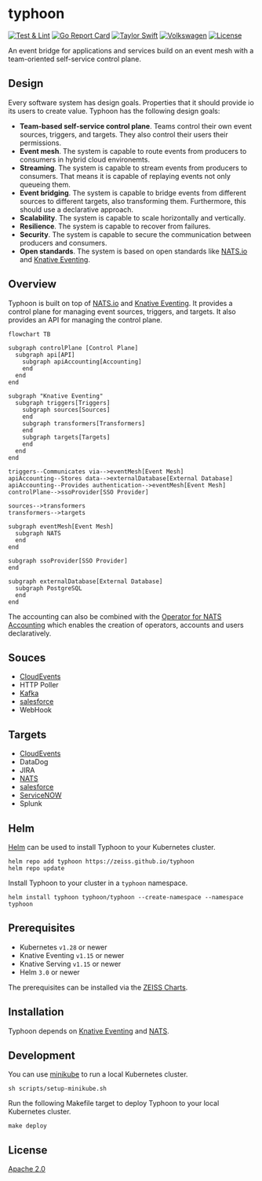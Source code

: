 # typhoon

[![Test & Lint](https://github.com/ZEISS/typhoon/actions/workflows/main.yml/badge.svg)](https://github.com/ZEISS/typhoon/actions/workflows/main.yml)
[![Go Report Card](https://goreportcard.com/badge/github.com/zeiss/typhoon)](https://goreportcard.com/report/github.com/zeiss/typhoon)
[![Taylor Swift](https://img.shields.io/badge/secured%20by-taylor%20swift-brightgreen.svg)](https://twitter.com/SwiftOnSecurity)
[![Volkswagen](https://auchenberg.github.io/volkswagen/volkswargen_ci.svg?v=1)](https://github.com/auchenberg/volkswagen)
[![License](https://img.shields.io/badge/License-Apache%202.0-blue.svg)](https://opensource.org/licenses/Apache-2.0)

An event bridge for applications and services build on an event mesh with a team-oriented self-service control plane.

## Design

Every software system has design goals. Properties that it should provide io its users to create value. Typhoon has the following design goals:

* **Team-based self-service control plane**. Teams control their own event sources, triggers, and targets. They also control their users their permissions.
* **Event mesh**. The system is capable to route events from producers to consumers in hybrid cloud environemts.
* **Streaming**. The system is capable to stream events from producers to consumers. That means it is capable of replaying events not only queueing them.
* **Event bridging**. The system is capable to bridge events from different sources to different targets, also transforming them. Furthermore, this should use a declarative approach.
* **Scalability**. The system is capable to scale horizontally and vertically.
* **Resilience**. The system is capable to recover from failures.
* **Security**. The system is capable to secure the communication between producers and consumers.
* **Open standards**. The system is based on open standards like [NATS.io](https://nats.io/) and [Knative Eventing](https://knative.dev/docs/eventing/).

## Overview

Typhoon is built on top of [NATS.io](https://nats.io/) and [Knative Eventing](https://knative.dev/docs/eventing/). It provides a control plane for managing event sources, triggers, and targets. It also provides an API for managing the control plane.

```mermaid
flowchart TB

subgraph controlPlane [Control Plane]
  subgraph api[API]
    subgraph apiAccounting[Accounting]
    end
  end
end

subgraph "Knative Eventing"
  subgraph triggers[Triggers]
    subgraph sources[Sources]
    end
    subgraph transformers[Transformers]
    end
    subgraph targets[Targets]
    end
  end
end

triggers--Communicates via-->eventMesh[Event Mesh]
apiAccounting--Stores data-->externalDatabase[External Database]
apiAccounting--Provides authentication-->eventMesh[Event Mesh]
controlPlane-->ssoProvider[SSO Provider]

sources-->transformers
transformers-->targets

subgraph eventMesh[Event Mesh]
  subgraph NATS
  end
end

subgraph ssoProvider[SSO Provider]
end

subgraph externalDatabase[External Database]
  subgraph PostgreSQL
  end
end
```

The accounting can also be combined with the [Operator for NATS Accounting](https://github.com/ZEISS/natz-operator) which enables the creation of operators, accounts and users declaratively.

## Souces

* [CloudEvents](https://cloudevents.io/)
* HTTP Poller
* [Kafka](https://kafka.apache.org/)
* [salesforce](https://www.salesforce.com/)
* WebHook

## Targets

* [CloudEvents](https://cloudevents.io/)
* DataDog
* JIRA
* [NATS](https://nats.io)
* [salesforce](https://www.salesforce.com/)
* [ServiceNOW](https://www.servicenow.com/)
* Splunk

## Helm

[Helm](https://helm.sh/) can be used to install Typhoon to your Kubernetes cluster.

```shell
helm repo add typhoon https://zeiss.github.io/typhoon
helm repo update
```

Install Typhoon to your cluster in a `typhoon` namespace.

```shell
helm install typhoon typhoon/typhoon --create-namespace --namespace typhoon
```

## Prerequisites

* Kubernetes `v1.28` or newer
* Knative Eventing `v1.15` or newer
* Knative Serving `v1.15` or newer
* Helm `3.0` or newer

The prerequisites can be installed via the [ZEISS Charts](https://github.com/ZEISS/charts).

## Installation

Typhoon depends on [Knative Eventing](https://knative.dev/docs/) and [NATS](https://nats.io).

## Development

You can use [minikube](https://minikube.sigs.k8s.io/docs/) to run a local Kubernetes cluster.

```shell
sh scripts/setup-minikube.sh
```

Run the following Makefile target to deploy Typhoon to your local Kubernetes cluster.

```shell
make deploy
```

## License

[Apache 2.0](/LICENSE)
